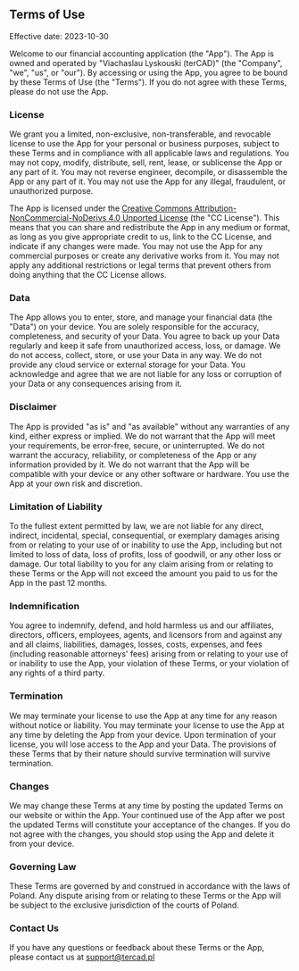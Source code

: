 ## Terms of Use

Effective date: 2023-10-30

Welcome to our financial accounting application (the "App"). The App is owned and operated by "Viachaslau Lyskouski 
(terCAD)" (the "Company", "we", "us", or "our"). By accessing or using the App, you agree to be bound by these Terms of 
Use (the "Terms"). If you do not agree with these Terms, please do not use the App.

### License

We grant you a limited, non-exclusive, non-transferable, and revocable license to use the App for your personal or 
business purposes, subject to these Terms and in compliance with all applicable laws and regulations. You may not copy, 
modify, distribute, sell, rent, lease, or sublicense the App or any part of it. You may not reverse engineer, decompile, 
or disassemble the App or any part of it. You may not use the App for any illegal, fraudulent, or unauthorized purpose.

The App is licensed under the 
[Creative Commons Attribution-NonCommercial-NoDerivs 4.0 Unported License](https://creativecommons.org/licenses/by-nc-nd/4.0/deed.en)
(the "CC License"). This means that you can share and redistribute the App in any medium or format, as long as you give 
appropriate credit to us, link to the CC License, and indicate if any changes were made. You may not use the App for 
any commercial purposes or create any derivative works from it. You may not apply any additional restrictions or legal 
terms that prevent others from doing anything that the CC License allows.

### Data

The App allows you to enter, store, and manage your financial data (the "Data") on your device. You are solely 
responsible for the accuracy, completeness, and security of your Data. You agree to back up your Data regularly and 
keep it safe from unauthorized access, loss, or damage. We do not access, collect, store, or use your Data in any way. 
We do not provide any cloud service or external storage for your Data. You acknowledge and agree that we are not liable 
for any loss or corruption of your Data or any consequences arising from it.

### Disclaimer

The App is provided "as is" and "as available" without any warranties of any kind, either express or implied. We do not 
warrant that the App will meet your requirements, be error-free, secure, or uninterrupted. We do not warrant the 
accuracy, reliability, or completeness of the App or any information provided by it. We do not warrant that the App 
will be compatible with your device or any other software or hardware. You use the App at your own risk and discretion.

### Limitation of Liability

To the fullest extent permitted by law, we are not liable for any direct, indirect, incidental, special, consequential, 
or exemplary damages arising from or relating to your use of or inability to use the App, including but not limited to 
loss of data, loss of profits, loss of goodwill, or any other loss or damage. Our total liability to you for any claim 
arising from or relating to these Terms or the App will not exceed the amount you paid to us for the App in the past 12 
months.

### Indemnification

You agree to indemnify, defend, and hold harmless us and our affiliates, directors, officers, employees, agents, and 
licensors from and against any and all claims, liabilities, damages, losses, costs, expenses, and fees (including 
reasonable attorneys' fees) arising from or relating to your use of or inability to use the App, your violation of 
these Terms, or your violation of any rights of a third party.

### Termination

We may terminate your license to use the App at any time for any reason without notice or liability. You may terminate 
your license to use the App at any time by deleting the App from your device. Upon termination of your license, you 
will lose access to the App and your Data. The provisions of these Terms that by their nature should survive termination 
will survive termination.

### Changes

We may change these Terms at any time by posting the updated Terms on our website or within the App. Your continued use 
of the App after we post the updated Terms will constitute your acceptance of the changes. If you do not agree with the 
changes, you should stop using the App and delete it from your device.

### Governing Law

These Terms are governed by and construed in accordance with the laws of Poland. Any dispute arising from or relating 
to these Terms or the App will be subject to the exclusive jurisdiction of the courts of Poland.

### Contact Us

If you have any questions or feedback about these Terms or the App, please contact us at support@tercad.pl 
